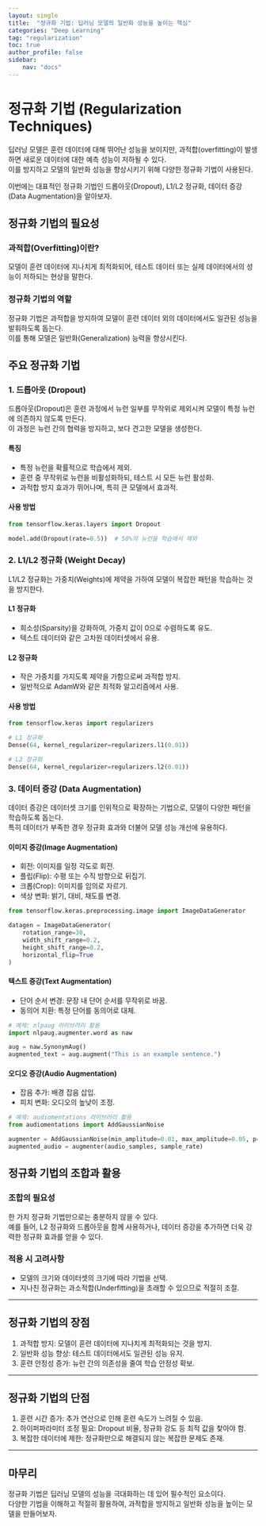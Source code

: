 ```yaml
---
layout: single
title:  "정규화 기법: 딥러닝 모델의 일반화 성능을 높이는 핵심"
categories: "Deep Learning"
tag: "regularization"
toc: true
author_profile: false
sidebar:
    nav: "docs"
---
```


# 정규화 기법 (Regularization Techniques)

딥러닝 모델은 훈련 데이터에 대해 뛰어난 성능을 보이지만, 과적합(overfitting)이 발생하면 새로운 데이터에 대한 예측 성능이 저하될 수 있다.  
이를 방지하고 모델의 일반화 성능을 향상시키기 위해 다양한 정규화 기법이 사용된다.  

이번에는 대표적인 정규화 기법인 드롭아웃(Dropout), L1/L2 정규화, 데이터 증강(Data Augmentation)을 알아보자.  


## 정규화 기법의 필요성

### 과적합(Overfitting)이란?  
모델이 훈련 데이터에 지나치게 최적화되어, 테스트 데이터 또는 실제 데이터에서의 성능이 저하되는 현상을 말한다.  

### 정규화 기법의 역할  
정규화 기법은 과적합을 방지하여 모델이 훈련 데이터 외의 데이터에서도 일관된 성능을 발휘하도록 돕는다.  
이를 통해 모델은 일반화(Generalization) 능력을 향상시킨다.


## 주요 정규화 기법

### 1. 드롭아웃 (Dropout)  

드롭아웃(Dropout)은 훈련 과정에서 뉴런 일부를 무작위로 제외시켜 모델이 특정 뉴런에 의존하지 않도록 만든다.  
이 과정은 뉴런 간의 협력을 방지하고, 보다 견고한 모델을 생성한다.

#### 특징
- 특정 뉴런을 확률적으로 학습에서 제외.  
- 훈련 중 무작위로 뉴런을 비활성화하되, 테스트 시 모든 뉴런 활성화.  
- 과적합 방지 효과가 뛰어나며, 특히 큰 모델에서 효과적.

#### 사용 방법
```python
from tensorflow.keras.layers import Dropout

model.add(Dropout(rate=0.5))  # 50%의 뉴런을 학습에서 제외
```


### 2. L1/L2 정규화 (Weight Decay)

L1/L2 정규화는 가중치(Weights)에 제약을 가하여 모델이 복잡한 패턴을 학습하는 것을 방지한다.  

#### L1 정규화
- 희소성(Sparsity)을 강화하여, 가중치 값이 0으로 수렴하도록 유도.  
- 텍스트 데이터와 같은 고차원 데이터셋에서 유용.  

#### L2 정규화
- 작은 가중치를 가지도록 제약을 가함으로써 과적합 방지.  
- 일반적으로 AdamW와 같은 최적화 알고리즘에서 사용.  

#### 사용 방법
```python
from tensorflow.keras import regularizers

# L1 정규화
Dense(64, kernel_regularizer=regularizers.l1(0.01))

# L2 정규화
Dense(64, kernel_regularizer=regularizers.l2(0.01))
```


### 3. 데이터 증강 (Data Augmentation)

데이터 증강은 데이터셋 크기를 인위적으로 확장하는 기법으로, 모델이 다양한 패턴을 학습하도록 돕는다.  
특히 데이터가 부족한 경우 정규화 효과와 더불어 모델 성능 개선에 유용하다.  

#### 이미지 증강(Image Augmentation)
- 회전: 이미지를 일정 각도로 회전.  
- 플립(Flip): 수평 또는 수직 방향으로 뒤집기.  
- 크롭(Crop): 이미지를 임의로 자르기.  
- 색상 변화: 밝기, 대비, 채도를 변경.  

```python
from tensorflow.keras.preprocessing.image import ImageDataGenerator

datagen = ImageDataGenerator(
    rotation_range=30,
    width_shift_range=0.2,
    height_shift_range=0.2,
    horizontal_flip=True
)
```

#### 텍스트 증강(Text Augmentation)
- 단어 순서 변경: 문장 내 단어 순서를 무작위로 바꿈.  
- 동의어 치환: 특정 단어를 동의어로 대체.  

```python
# 예제: nlpaug 라이브러리 활용
import nlpaug.augmenter.word as naw

aug = naw.SynonymAug()
augmented_text = aug.augment("This is an example sentence.")
```

#### 오디오 증강(Audio Augmentation)  
- 잡음 추가: 배경 잡음 삽입.  
- 피치 변화: 오디오의 높낮이 조정.  

```python
# 예제: audiomentations 라이브러리 활용
from audiomentations import AddGaussianNoise

augmenter = AddGaussianNoise(min_amplitude=0.01, max_amplitude=0.05, p=0.5)
augmented_audio = augmenter(audio_samples, sample_rate)
```


## 정규화 기법의 조합과 활용

### 조합의 필요성  
한 가지 정규화 기법만으로는 충분하지 않을 수 있다.  
예를 들어, L2 정규화와 드롭아웃을 함께 사용하거나, 데이터 증강을 추가하면 더욱 강력한 정규화 효과를 얻을 수 있다.  

### 적용 시 고려사항
- 모델의 크기와 데이터셋의 크기에 따라 기법을 선택.  
- 지나친 정규화는 과소적합(Underfitting)을 초래할 수 있으므로 적절히 조절.  

---

## 정규화 기법의 장점

1. 과적합 방지: 모델이 훈련 데이터에 지나치게 최적화되는 것을 방지.  
2. 일반화 성능 향상: 테스트 데이터에서도 일관된 성능 유지.  
3. 훈련 안정성 증가: 뉴런 간의 의존성을 줄여 학습 안정성 확보.  

---

## 정규화 기법의 단점

1. 훈련 시간 증가: 추가 연산으로 인해 훈련 속도가 느려질 수 있음.  
2. 하이퍼파라미터 조정 필요: Dropout 비율, 정규화 강도 등 최적 값을 찾아야 함.  
3. 복잡한 데이터에 제한: 정규화만으로 해결되지 않는 복잡한 문제도 존재.  

---

## 마무리

정규화 기법은 딥러닝 모델의 성능을 극대화하는 데 있어 필수적인 요소이다.  
다양한 기법을 이해하고 적절히 활용하여, 과적합을 방지하고 일반화 성능을 높이는 모델을 만들어보자.
